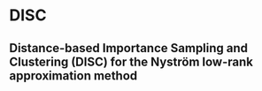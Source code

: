 # DISC
## Distance-based Importance Sampling and Clustering (DISC) for the Nyström low-rank approximation method

